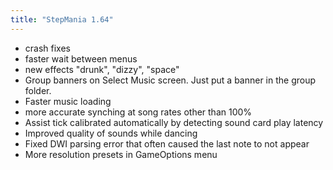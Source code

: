 ```yaml
---
title: "StepMania 1.64"
---
```


- crash fixes
- faster wait between menus
- new effects "drunk", "dizzy", "space"
- Group banners on Select Music screen. Just put a banner in the group folder.
- Faster music loading
- more accurate synching at song rates other than 100%
- Assist tick calibrated automatically by detecting sound card play latency
- Improved quality of sounds while dancing
- Fixed DWI parsing error that often caused the last note to not appear
- More resolution presets in GameOptions menu